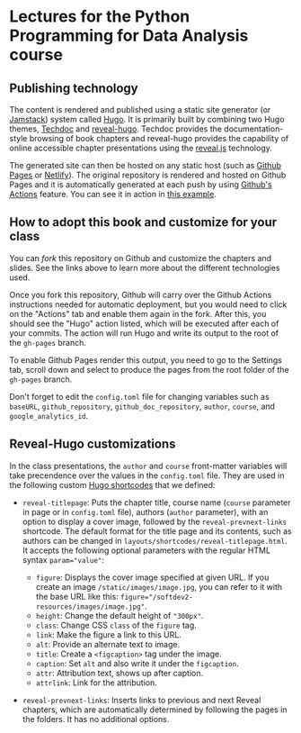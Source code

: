 # Lectures for the Python Programming for Data Analysis course

## Publishing technology

The content is rendered and published using a static site generator
(or [Jamstack](https://jamstack.org/)) system
called [Hugo](https://gohugo.io/). It is primarily built by combining
two Hugo
themes, [Techdoc](https://themes.gohugo.io/hugo-theme-techdoc/)
and [reveal-hugo](https://themes.gohugo.io/reveal-hugo/). Techdoc
provides the documentation-style browsing of book chapters and
reveal-hugo provides the capability of online accessible chapter
presentations using the [reveal.js](https://revealjs.com/) technology.

The generated site can then be hosted on any static host (such
as [Github Pages](https://pages.github.com/)
or [Netlify](https://www.netlify.com/)). The original repository is
rendered and hosted on Github Pages and it is automatically generated
at each push by
using [Github's Actions](https://github.com/features/actions)
feature. You can see it in action in
[this example](https://soft-eng-practicum.github.io/softdev2-resources/).

## How to adopt this book and customize for your class

You can _fork_ this repository on Github and customize the chapters and
slides. See the links above to learn more about the different
technologies used.

Once you fork this repository, Github will carry over the Github
Actions instructions needed for automatic deployment, but you would
need to click on the "Actions" tab and enable them again in the
fork. After this, you should see the "Hugo" action listed, which will
be executed after each of your commits. The action will run Hugo and
write its output to the root of the `gh-pages` branch.

To enable Github Pages render this output, you need to go to the
Settings tab, scroll down and select to produce the pages from the
root folder of the `gh-pages` branch.

Don't forget to edit the `config.toml` file for changing variables
such as `baseURL`, `github_repository`, `github_doc_repository`,
`author`, `course`, and `google_analytics_id`.

## Reveal-Hugo customizations

In the class presentations, the `author` and `course` front-matter
variables will take precendence over the values in the `config.toml`
file. They are used in the following
custom
[Hugo shortcodes](https://gohugo.io/content-management/shortcodes/)
that we defined:

- `reveal-titlepage`: Puts the chapter title, course name (`course`
  parameter in page or in `config.toml` file), authors (`author`
  parameter), with an option to display a cover image, followed by the
  `reveal-prevnext-links` shortcode. The default format for the title
  page and its contents, such as authors can be changed in
  `layouts/shortcodes/reveal-titlepage.html`. It accepts the following
  optional parameters with the regular HTML syntax `param="value"`:
  - `figure`: Displays the cover image specified at given
    URL. If you create an image `/static/images/image.jpg`, you can
    refer to it with the base URL like this:
    `figure="/softdev2-resources/images/image.jpg"`.
  - `height`: Change the default height of `"300px"`.
  - `class`: Change CSS `class` of the `figure` tag.
  - `link`: Make the figure a link to this URL.
  - `alt`: Provide an alternate text to image.
  - `title`: Create a `<figcaption>` tag under the image.
  - `caption`: Set `alt` and also write it under the `figcaption`.
  - `attr`: Attribution text, shows up after caption.
  - `attrlink`: Link for the attribution.

- `reveal-prevnext-links`: Inserts links to previous and next Reveal
  chapters, which are automatically determined by following the pages
  in the folders. It has no additional options.
